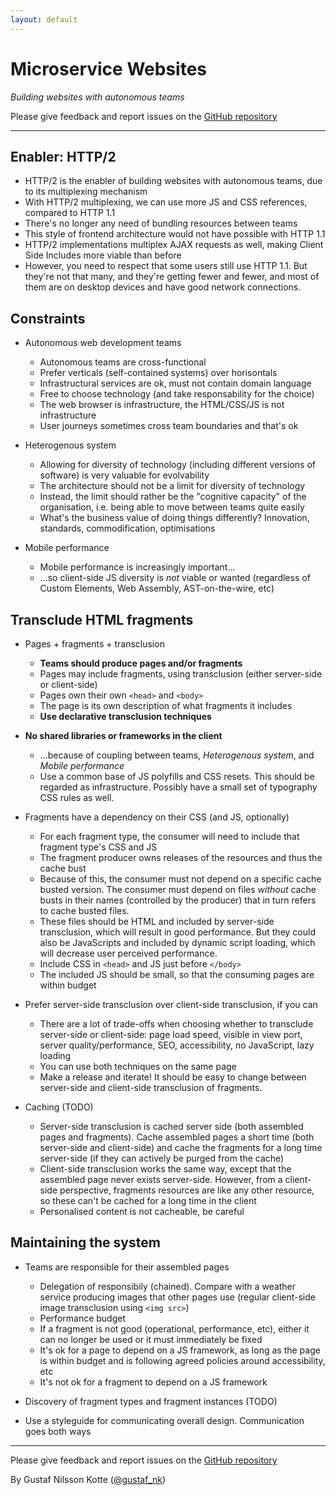 ```yaml
---
layout: default
---
```


# Micro&shy;service Websites

<em class="sub-heading">Building websites with autonomous teams</em>

Please give feedback and report issues on the [GitHub repository](https://github.com/gustafnk/microservice-websites-site/)

---

## Enabler: HTTP/2

  - HTTP/2 is the enabler of building websites with autonomous teams, due to its multiplexing mechanism
  - With HTTP/2 multiplexing, we can use more JS and CSS references, compared to HTTP 1.1
  - There's no longer any need of bundling resources between teams
  - This style of frontend architecture would not have possible with HTTP 1.1
  - HTTP/2 implementations multiplex AJAX requests as well, making Client Side Includes more viable than before
  - However, you need to respect that some users still use HTTP 1.1.
    But they're not that many, and they're getting fewer and fewer, and most of them are on desktop devices and have good network connections.

## Constraints

- Autonomous web development teams
  - Autonomous teams are cross-functional
  - Prefer verticals (self-contained systems) over horisontals
  - Infrastructural services are ok, must not contain domain language
  - Free to choose technology (and take responsability for the choice)
  - The web browser is infrastructure, the HTML/CSS/JS is not infrastructure
  - User journeys sometimes cross team boundaries and that's ok

  <!-- - Feedback, quality, speed, mastery, autonomy, purpose -->
  <!-- - The closer the UI the more specialised needs -->
  <!-- - The ever-growing backlog of the centralised team -->
  <!-- - The cycles of centralisation and decentralisation... But, of "what"? -->
  <!-- - Multi-channels and native apps, where to split? (TODO)  -->

- Heterogenous system
  - Allowing for diversity of technology (including different versions of software) is very valuable for evolvability
  - The architecture should not be a limit for diversity of technology
  - Instead, the limit should rather be the "cognitive capacity" of the organisation, i.e. being able to move between teams quite easily
  - What's the business value of doing things differently? Innovation, standards, commodification, optimisations

- Mobile performance
  - Mobile performance is increasingly important...
  - ...so client-side JS diversity is *not* viable or wanted (regardless of Custom Elements, Web Assembly, AST-on-the-wire, etc)

## Transclude HTML fragments

- Pages + fragments + transclusion
  - **Teams should produce pages and/or fragments**
  - Pages may include fragments, using transclusion (either server-side or client-side)
  - Pages own their own `<head>` and `<body>`
  - The page is its own description of what fragments it includes
  - **Use declarative transclusion techniques**

- **No shared libraries or frameworks in the client**
  - ...because of coupling between teams, *Heterogenous system*, and *Mobile performance*
  - Use a common base of JS polyfills and CSS resets. This should be regarded as infrastructure. Possibly have a small set of typography CSS rules as well.

- Fragments have a dependency on their CSS (and JS, optionally)
  - For each fragment type, the consumer will need to include that fragment type's CSS and JS
  - The fragment producer owns releases of the resources and thus the cache bust
  - Because of this, the consumer must not depend on a specific cache busted version. The consumer must depend on files *without* cache busts in their names (controlled by the producer) that in turn refers to cache busted files.
  - These files should be HTML and included by server-side transclusion, which will result in good performance. But they could also be JavaScripts and included by dynamic script loading, which will decrease user perceived performance.
  - Include CSS in `<head>` and JS just before `</body>`
  - The included JS should be small, so that the consuming pages are within budget

- Prefer server-side transclusion over client-side transclusion, if you can
  - There are a lot of trade-offs when choosing whether to transclude server-side or client-side: page load speed, visible in view port, server quality/performance, SEO, accessibility, no JavaScript, lazy loading
  - You can use both techniques on the same page
  - Make a release and iterate! It should be easy to change between server-side and client-side transclusion of fragments.

- Caching (TODO)
  - Server-side transclusion is cached server side (both assembled pages and fragments). Cache assembled pages a short time (both server-side and client-side) and cache the fragments for a long time server-side (if they can actively be purged from the cache)
  - Client-side transclusion works the same way, except that the assembled page never exists server-side. However, from a client-side perspective, fragments resources are like any other resource, so these can't be cached for a long time in the client
  - Personalised content is not cacheable, be careful

## Maintaining the system

- Teams are responsible for their assembled pages
  - Delegation of responsibily (chained). Compare with a weather service producing images that other pages use (regular client-side image transclusion using `<img src>`)
  - Performance budget
  - If a fragment is not good (operational, performance, etc), either it can no longer be used or it must immediately be fixed
  - It's ok for a page to depend on a JS framework, as long as the page is within budget and is following agreed policies around accessibility, etc
  - It's not ok for a fragment to depend on a JS framework

- Discovery of fragment types and fragment instances (TODO)

- Use a styleguide for communicating overall design. Communication goes both ways

---

Please give feedback and report issues on the [GitHub repository](https://github.com/gustafnk/microservice-websites-site/)

By Gustaf Nilsson Kotte ([@gustaf_nk](https://twitter.com/gustaf_nk/))<br/>